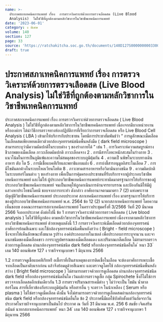 ```yaml
---
name: >-
  ประกาศสภาเทคนิคการแพทย์ เรื่อง  การตรวจวิเคราะห์ด้วยการตรวจเลือดสด (Live Blood
  Analysis)  ไม่ใช่วิธีที่ถูกต้องตามหลักวิชาการในวิชาชีพเทคนิคการแพทย์
date: '2023-06-01'
category: ง พิเศษ
volume: 140
section: 127
page: 33
source: 'https://ratchakitcha.soc.go.th/documents/140D127S0000000003300.pdf'
draft: true
---
```


# ประกาศสภาเทคนิคการแพทย์ เรื่อง  การตรวจวิเคราะห์ด้วยการตรวจเลือดสด (Live Blood Analysis)  ไม่ใช่วิธีที่ถูกต้องตามหลักวิชาการในวิชาชีพเทคนิคการแพทย์

ประกาศสภาเทคนิคการแพทย์ เรื่อง การตรวจวิเคราะห์ด้วยการตรวจเลือดสด ( Live Blood Analysis ) ไม่ใช่วิธีที่ถูกต้องตามหลักวิชาการในวิชาชีพเทคนิคการแพทย์ เนื่องจากมีบางหน่วยงานหรือองค์กร ได้นำวิธีการตรวจทางห้องปฏิบัติการที่เรียกว่าการตรวจเลือดสด หรือ Live Blood Cell Analysis ( LBA ) เข้ามาให้บริการกับประชาชน โดยมีการประชาสัมพันธ์ว่า “ การดูลักษณะเม็ดเลือดในเลือดสดเพียงหยดเดียวด้วยกล้องจุลทรรศน์ชนิดพื้นหลังมืด ( dark field microscope ) สามารถระบุว่ามีความผิดปกติในระบบต่าง ๆ ของร่างกายได้ ” เช่น 1 . การวิเคราะห์ความสมบูรณ์ทางชีวภาพของเม็ดเลือด ภาวะเลือดผิดปกติ ภาวะเลือดจาง 2 . การมีสารโลหะหนักสะสมในร่างกาย 3 . แนวโน้มในการเป็นภูมิแพ้และความไม่สมดุลของระบบภูมิคุ้มกัน 4 . ความเป็ นพิษในระบบทางเดินอาหาร ตับ ไต 5 . การมีเชื้อแบคทีเรียและพยาธิแอบแฝง 6 . การบ่งชี้สารอนุมูลอิสระในเลือด 7 . การมีไขมันตกค้างในระบบไหลเวียนโลหิต 8 . ภาวะขาดสารอาหารหรือวิตามินบางชนิด 9 . ความผิดปกติในระบบฮอร์โมนต่าง ๆ ของร่างกาย เพื่อเป็นการคุ้มครองประชาชนที่รับบริการจากผู้ประกอบวิชาชีพเทคนิคการแพทย์ และไม่ให้ ผู้ประกอบวิชาชีพเทคนิคการแพทย์กระทาผิดมาตรฐานการให้บริการของผู้ประกอบวิชาชีพเทคนิคการแพทย์ จนเป็นเหตุให้ถูกดาเนินการด้านจรรยาบรรณ และป้องกันมิให้มีผู้แสวงหาประโยชน์โดยมิ ชอบจากการกระทำ ดังกล่าว อาศัยอานาจตามมาตรา 7 (2) แห่งพระราชบัญญัติวิชาชีพเทคนิคการแพทย์ ประกอบประกาศ สภาเทคนิคการแพทย์ เรื่อง มาตรฐานการให้บริการของผู้ประกอบวิชาชีพเทคนิคการแพทย์ พ.ศ. 2564 ข้อ 12 (2) นายกสภาเทคนิคการแพทย์ โดยความเห็นชอบข องคณะกรรมการสภาเทคนิคการแพทย์ ในคราวประชุมครั้งที่ 3/2566 วันที่ 20 มีนาคม 2566 จึงออกประกาศ ดังต่อไปนี้ ข้อ 1 การตรวจวิเคราะห์ด้วยการตรวจเลือดสด ( Live blood analysis ) ไม่ใช่วิธีที่ถูกต้อง ตามหลักวิชาการในวิชาชีพเทคนิคการแพทย์ เนื่องจากตามหลักวิชาการทางวิชาชีพเทคนิคการแพทย์ ด้วยเหตุผลดังนี้ 1.1 การตรวจวิเคราะห์เม็ดเลือดด้วยกล้องจุลทรรศน์ อาศัยการย้อมสีเฉพาะ และใช้กล้องจุลทรรศน์ชนิดพื้นหลังสว่าง ( Bright - field microscope ) ซึ่งจะทาให้เห็นลักษณะทั้งขนาด รูปร่าง องค์ประกอบภายในเซลล์ เพื่อประกอบการระบุจานวน และจาแนกชนิดของเม็ดเลือดขาว การระบุรูปพรรณของเม็ดเลือดแดง และปริมาณเกล็ดเลือด ไม่สามารถตรวจด้วยการดูเลือดสด ผ่านกล้องจุลทรรศน์ชนิด dark field หรือกล้องจุลทรรศน์ชนิดอื่นใด ้ หนา 33 ่ เลม 140 ตอนพิเศษ 127 ง ราชกิจจานุเบกษา 1 มิถุนายน 2566

1.2 การตรวจดูเชื้อแบคทีเรียหรื อเชื้อราที่เป็นสาเหตุของการติดเชื้อในเลือด จะต้องอาศัยการเพาะเชื้อจากเลือดเป็นลาดับแรกก่อน แล้วจึงย้อมดูด้วยสีเฉพาะ และตรวจดูโดยใช้ กล้องจุลทรรศน์ชนิดพื้นหลังสว่าง ( Bright field microscope ) ไม่สามารถตรวจด้วยการดูเลือดสด ผ่านกล้องจุลทรรศน์ชนิด dark field หรือกล้องจุลทรรศน์ชนิดอื่นใด เว้นแต่การตรวจดูเชื้อ กลุ่ม Spirochete ซึ่งก็ไม่ใช่การตรวจจากเลือดสดอีกเช่นเดียวกัน 1.3 การตรวจปริมาณสารเคมีต่าง ๆ ไม่ว่าจะเป็น ไขมัน น้ำตาล ฮอร์โมน สารที่เกี่ยวข้องกับระบบภูมิคุ้มกัน หรือสารอื่น ๆ จะตรวจ ในน้าเหลือง ( Serum หรือ plasma ) ไม่ใช่ตรวจดูเม็ดเลือด ดังนั้น จึงไม่สามารถตรวจด้วยการดูเลือดสดผ่านกล้องจุลทรรศน์ ชนิด dark field หรือกล้องจุลทรรศน์ชนิดอื่นใด ข้อ 2 ประกาศนี้มีผลใช้บังคับตั้งแต่วันถัดจากวันประกาศในราชกิจจานุเบกษาเป็นต้นไป ประกาศ ณ วันที่ 31 มีนาคม พ.ศ. 256 6 สมชัย เจิดเสริมอนันต์ นายกสภาเทคนิคการแพทย์ ้ หนา 34 ่ เลม 140 ตอนพิเศษ 127 ง ราชกิจจานุเบกษา 1 มิถุนายน 2566

